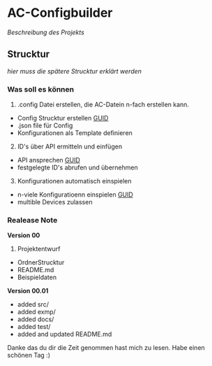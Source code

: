 # AC-Configbuilder
_Beschreibung des Projekts_

## Strucktur
_hier muss die spätere Strucktur erklärt werden_


### Was soll es können
1.  .config Datei erstellen, die AC-Datein n-fach erstellen kann.
* Config Strucktur erstellen [GUID](https://www.audiocodes.com/media/13244/gateway-and-sbc-cli-reference-guide-ver-72.pdf)
* .json file für Config
* Konfigurationen als Template definieren

2. ID's über API ermitteln und einfügen
* API ansprechen [GUID](https://www.audiocodes.com/media/13528/rest-api-for-mediant-devices-ver-72.pdf)
* festgelegte ID's abrufen und übernehmen
 
3. Konfigurationen automatisch einspielen
* n-viele Konfiguratioenn einspielen [GUID](https://www.audiocodes.com/media/13528/rest-api-for-mediant-devices-ver-72.pdf)
* multible Devices zulassen

### Realease Note
**Version 00**
1. Projektentwurf
* OrdnerStrucktur 
* README.md
* Beispieldaten

**Version 00.01**
* added src/
* added exmp/
* added docs/
* added test/
* added and updated README.md


Danke das du dir die Zeit genommen hast mich zu lesen. 
Habe einen schönen Tag :)